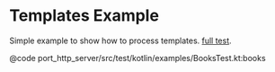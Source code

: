 
# Templates Example

Simple example to show how to process templates.
[full test](https://github.com/hexagonkt/hexagon/blob/master/port_templates/src/test/kotlin/examples/TemplatesTest.kt).

@code port_http_server/src/test/kotlin/examples/BooksTest.kt:books
